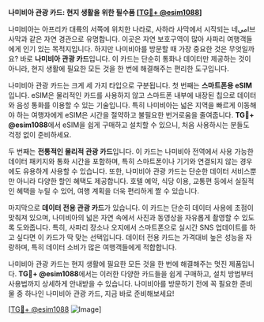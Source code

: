**나미비아 관광 카드: 현지 생활을 위한 필수품 [[TG💪+ @esim1088](https://t.me/s/esim1088)]**

나미비아는 아프리카 대륙의 서쪽에 위치한 나라로, 사하라 사막에서 시작되는 네امي브 사막과 같은 자연 경관으로 유명합니다. 이곳은 자연 보호구역이 많아 사파리 여행객들에게 인기 있는 목적지입니다. 하지만 나미비아를 방문할 때 가장 중요한 것은 무엇일까요? 바로 **나미비아 관광 카드**입니다. 이 카드는 단순히 통화나 데이터만 제공하는 것이 아니라, 현지 생활에 필요한 모든 것을 한 번에 해결해주는 편리한 도구입니다.

나미비아 관광 카드는 크게 세 가지 타입으로 구분됩니다. 첫 번째는 **스마트폰용 eSIM**입니다. eSIM은 물리적인 카드를 사용하지 않고 스마트폰 내부에 내장된 칩으로 데이터와 음성 통화를 이용할 수 있는 기술입니다. 특히 나미비아는 넓은 지역을 빠르게 이동해야 하는 여행자에게 eSIM은 시간을 절약하고 불필요한 번거로움을 줄여줍니다. **TG💪+ @esim1088**에서 eSIM을 쉽게 구매하고 설치할 수 있으니, 처음 사용하시는 분들도 걱정 없이 준비하세요.

두 번째는 **전통적인 물리적 관광 카드**입니다. 이 카드는 나미비아 전역에서 사용 가능한 데이터 패키지와 통화 시간을 포함하며, 특히 스마트폰이나 기기와 연결되지 않는 경우에도 유용하게 사용할 수 있습니다. 또한, 나미비아 관광 카드는 단순한 데이터 서비스뿐만 아니라 다양한 할인 혜택도 제공합니다. 호텔 예약, 식당 이용, 교통편 등에서 실질적인 혜택을 누릴 수 있어, 여행 계획을 더욱 편리하게 짤 수 있습니다.

마지막으로 **데이터 전용 관광 카드**가 있습니다. 이 카드는 단순히 데이터 사용에 초점이 맞춰져 있으며, 나미비아의 넓은 자연 속에서 사진과 동영상을 자유롭게 촬영할 수 있도록 도와줍니다. 특히, 사파리 장소나 오지에서 스마트폰으로 실시간 SNS 업데이트를 하고 싶다면 이 카드가 딱 맞는 선택입니다. 데이터 전용 카드는 가격대비 높은 성능을 자랑하며, 특히 데이터 소비가 많은 여행객들에게 적합합니다.

나미비아 관광 카드는 현지 생활에 필요한 모든 것을 한 번에 해결해주는 멋진 제품입니다. **TG💪+ @esim1088**에서는 이러한 다양한 카드들을 쉽게 구매하고, 설치 방법부터 사용법까지 상세하게 안내받을 수 있습니다. 나미비아를 방문하기 전에 꼭 필요한 준비물 중 하나인 나미비아 관광 카드, 지금 바로 준비해보세요!

[[TG💪+ @esim1088](https://t.me/s/esim1088) ![Image](https://i.postimg.cc/Y0z9fWf4/image.png)]